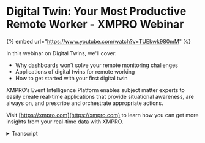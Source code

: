 # Digital Twin: Your Most Productive Remote Worker - XMPRO Webinar
{% embed url="https://www.youtube.com/watch?v=TUEkwk980mM" %}

In this webinar on Digital Twins, we'll cover:
- Why dashboards won’t solve your remote monitoring challenges
- Applications of digital twins for remote working
- How to get started with your first digital twin

XMPRO’s Event Intelligence Platform enables subject matter experts to easily create real-time applications that provide situational awareness, are always on, and prescribe and orchestrate appropriate actions.

Visit [https://xmpro.com](https://xmpro.com) to learn how you can get more insights from your real-time data with XMPRO.
<details>
<summary>Transcript</summary>so welcome to this webinar on digital

twin your most productive remote worker

and we'll look at how to detect and

respond real-time events when your your

team can't be on-site or at the physical

assets the focus all today is wide

dashboards won't solve your remote

monitoring challenges the application of

digital twins for a mud monitoring and

also how to get started with your first

remote monitoring digital twin the goal

of my presentation is to help three

types of people and organizations the

first is those that have already started

on remote monitoring and the digital

twin journey actually as a result of

having to move their control room to the

bedroom as what has happened over the

last couple of weeks with with with many

organizations the second audience is

really those who have already started

implementing some remote monitoring but

it's not really helping to tell the

organization's win key business events

are happening so they've started doing

it but not really that effective and

then lastly the the goal of the

presentation is to help people

organisations who are not going to go

back to the old way of doing things and

that have recognized that the next

normal or the new normal require more

responsive and remote digital

capabilities going forward

so it's not for the laggards I'm Peter

Funt scopic I'm the the chief digital -

an officer at XM Pro and I've worked in

both engineering and IT and I'm probably

version 1.0 of what is called a digital

engineer as we starting to see

traditional engineering skills are now

converging with with digital or IT

skills I have a passion for solving

complex problems and being actively

involved in the industry internet

searching with a number of initiatives

including digital twins and I've

contributed articles to Forbes through

the folks Technology Council but I've

also had the opportunity to kind of work

firsthand with digital twins and look at

how they impact operations and

maintenance in a number of the

industries that we work in

and I take some prior trying to a

few licks or of those examples with you

today so one of the things that we've

seen with the covert 19 pandemic is that

it's impacted different industries in

different ways and but for most of us it

has actually changed the way that we

work day to day

Jarrod's Patara was on the interview

with such an Adele a couple of weeks ago

when he said we will never go back to

the way that we that we worked in the

past and in a different thought leaders

and analysts agree that you know the way

that we thought we were going to work in

five to seven years time from now is

actually how we started working two or

three months ago we all expected to work

from anyway that capability but we never

thought it would be forcibly

fast-tracked to us and this combined

with the maturity of emerging

technologies like IOT cloud age AI

machine learning all of that is creating

a perfect storm for event based remote

monitoring and digital twins so before

yeah so what we covered today is really

why dashboards won't solve your remote

monitoring challenges we see a number of

customers trying to start there and with

that I might like to share with you how

we stumbled on this event based remote

monitoring drones while working at a

fortune thin super major oil company in

in it was actually in 2014 so we've been

around this space for a while and one of

the number of challenges that they had

was trying to address how to schedule

their truck rolls for cruise around

compliances inspections and that that

work impacted the production yield on

their on the oil field so they try to

manage this with spreadsheets and bi

dashboards and and the challenge is that

the decisions that they made were on

were done on style data that was

actually sent to a title like with batch

by CT else I think a lot of you are

familiar with that kind of thing

and you know extra fact some of the data

lag by as much as 24 hours

the dashboards required a skilled

engineer to interpret and look at it and

decide on what actions need to be done

and and when that engineer one person

suddenly had to take extended paternity

leave no one knew how to interpret the

the dashboards itself so decisions were

typically made on on information that

was that was out date and didn't really

reflect what was happening around

operations and maintenance events and

there was also no way to link those

actions and those decisions with his

work actually being done because there

was no way to track the dashboard versus

the actual work they needed to do so we

need to try to build that into our BPM

or workflow engine but we realized that

the sheer volume of streaming data

needed to do this in real time kind of

needed a whole new approach so we

created a remote monitoring digital twin

built on event-driven architecture and

I'll spend a bit more time on that and

it's really for real-time operational

intelligence and we call it event

intelligence so it's about that

real-time what are the key events that

are happening so you know when we got

this right we saved them eight million

dollars in six months and we also

reduced the truck rolls for those

services by eighteen percent so again

looking at some of the challenges that

we see with bi styled dashboards kind of

my two main ones is the one is access to

real time data and the other one is

closing the loop so we briefly touch on

those and remember kind of the data like

way the oil and gas customer trying to

put all the information and then with

the reporting on the challenge where

that is that you are using bi style2

tools to do that way we first stole and

then we analyzed and what real-time

remote monitoring requires is actually

access the real-time streaming data

where you analyze and if you you may or

may not store the information so as it

happens you need to analyze it very

quickly gotten actually graded or really

and just by the way um what what we've

seen

is the tip of the iceberg or the easy

part is what we store the harder part

and what you really need and the thing

that that that that the sink many IOT

projects or remote monitoring projects

is the fact that there's expectation

that those dashboards can do that the

the top part what what we forget is that

there's a the the mass of the body

actually resides under this gardener as

a nice way of explaining this and this

is from a gardener slide but really if

you look at bi and all of those we store

and then you analyze versus what we see

from continuous operations intelligence

or event intelligence where it's kind of

embedded in the business process and as

you can see we analyze as it happens

which is reflected by the process it

gives us situational awareness it's

always on pushes the information to us

but it also orchestrates why do we need

to do when that happens prescriptive

action and the whole idea is that we

close the loop so it is a process that

you can build around this and by the way

you can store data if you want to then

which is reflected there a better way of

looking at this as well is also from a

remote monitoring perspective time

relevance of data is really really

important so when a key business event

happens and that might be that we can

predict something's going to file or

that are that are operational that you

need to make operational changes or

something like that when that event

happens the information that we have

then start appreciating very quickly

once we know something is likely to

happen or happening in some instance we

have you know the information starts

depreciating within a second a minute an

hour or a day which you see at the top

and when it's completely there's nothing

I can do about it anymore

a slightly different time cycle and we

have this window of opportunity that sit

between the two and that's the time that

we have to respond so we typically want

to know when these key events are

happening and just remember these

revenue yellow dots I'll get back to

them a little bit lighter but those are

key things that we want to know and what

we've seen is business intelligence is

when the sand was settled I can go back

and analyze you know below the line when

it's had

and and I can understand how many file

is that I have why did I have it from a

feint intelligence that's the sign

that's still in flight it's something

that I could potentially still impact

and that is what the benefit that we see

with remote monitoring so if you get

this right and this is an example of a

mining customer that started out with

Excel and B I'm not going to spend too

much time on this but every single red

cross that you see is when equipment

filed that cost the impact of this was

literally millions of dollars and 41

hours of downtime on equipment and I'll

show you a little bit more of that

environment in in a minute but these are

the conveyor belts underground 1.2

kilometers underground 80 kilometers of

conveyor and these are failures on these

conveyors trying to manage it with Excel

and bi

only getting to it you know once a week

once they've implemented the XM Pro

monitoring capability from a digital

twin for the for the for those

underground conveyors you can see the

impact that it's had because we can do

that now at scale the monitoring twin

can do this every two seconds we can

give them advance notice and we can tie

it back into you know are we actually

going when we tell you something's

happening are you going to do it and

this is actually the the environment so

this is a under this is a borer

underground 1.2 kilometers underground

and the stuff that or a camp that comes

out of this goes onto a conveyor belt

which when this project initiated and

you know we took this initial snapshot

of in the in the early version of of

wind and this is looking at conveyors

you can just see the red and yellow dots

you can see a lot of problems and some

of this resulted in in in high downtime

the the second part is what we took a

coupla days ago so you can see how it is

actually changed in terms of being able

to monitor this better the interesting

part of this is the person who knows how

to do this their reliability engineer

that can look at the recommend that can

look at the event provide a

recommendation if someone has been there

45 years lots of experience and it's

actually someone who is at risk at the

moment in terms of

the curve at nineteen virus so that

person is working from home he's been

able to do all of this from home for the

last couple of weeks so you can see the

benefit of having moving the control

room to the bedroom but bringing that

remote monitoring digital to

incapability into it and the from our

perspective there's a big difference

between what you do on a dashboard this

is what we refer to as an event board

and which is this digital twin that

represents where are the key events that

are happening and I'm not interested in

the speeds and feeds and I don't need to

know what the tank level is I just need

to know if there's a problem with that

tank and what do I need to do when that

happens so that's kind of the first

issue that we have with bi style

dashboards and and things like that

where the second part is really how do

we close the loop and I'm gonna talk a

little bit around that by showing you

some applications and by what I mean by

closing the loop and with looking at

some applications of digital twins for a

my cracking I wrote a article in Forbes

not too long ago around how to hire the

right digital twin for your company and

will provide this link to you in the in

with the recording that we send out

later but when you look at a digital

twin it's very similar to hiring a

person in your organization and there

are key things that you want is to this

this thing to do so kind of the the

identified three major jobs that we hire

digital twins to do the first one is

just tell me what's going on that's the

status twin the next one is you know

tell me what I should be doing digital

twin which is our operational

interacting it's kind of giving me

advice and an interactive and then the

last one it's kind of the Oracle in the

organisation it it's the tell me what if

scenario simulation predictions

capability that we see with digital to

ontology to go and read that that

article explains it in a lot more detail

but I thought I'd show you some examples

now ignore what you see on the bottom

right which is the recommendations

because we just can't help ourselves we

have to kind of shove it but for the

rest what you see is a typical status

TWEN what is happening right now - and I

can get a view on on different aspects

and this is built in XM Pro this is a

slightly different so this is an example

of an operational twin so again this

tells me where certain things are

happening so if you look at the previous

one I don't see any see any real red

dots or events or anything like that I

just see I know what's the status now I

see there are problems in certain areas

like at the pumps and and things like

that and this is also recommendations

associated with each one of those so if

you look at the bump the the dot in them

over here you'll see there's a

recommended recommendation associated

with that specific pump and also there's

some information around how good are we

at resolving this so kind of connecting

back to our weave are we fixing this and

how good are we and you'll see this is a

constant pattern that we repeat in these

remote monitoring digital twins this is

that same one with a little bit more

simulation capability so this runs a uni

a Unity gaming engine at the back and

you can drill down and fly in and in the

prison in the demonstration a little bit

later I might get to that and so the the

but this is the real area that you know

we when you look at a simulation twin or

something like that and this is what's

actually done by one of our partners

they are on the call so this is a

simulation when that does casting

guidance for blast furnaces is their IP

there's some really smart models and

things that sit at the back what you see

it over here this is actually a unity

based model that can move up and down

I'm not going to get into the specifics

of how this works but with this I can

run scenarios I can do all sorts of

things again taking real-time monitoring

data and providing costing guidance -

and operate

who needs to make decisions the the

benefit of this again doing model tuning

and and and setting up new scenarios can

be done remotely by people who are not

on site who might actually be sitting in

their bedroom again again this is done

by one of our partners if you're

interested in in in this application and

they've specialized the engineering firm

who does this happy to if you contact me

happy to share their contact details

with you and you can explore how this

could apply to your business so in terms

of closing the loop which is the last

part so what we often see is there there

are multiple systems that provide and

that's one of the challenges with

dashboards is kind of how do we close

the loop I can see information um I have

all these systems that give me alerts

but what I'm really trying to do is is

kind of connect that up to an action and

with those events that you solve

triggered earlier those red dots and

yellow dots this is a recommendation for

each of those that you can set up and it

shows the real-time information that

that triggered that event a

recommendation from that engineer who's

been there 45 years and it's now working

from his bedroom and some interaction

with and putting out work instructions

and you can even bring in work order

information and some of the other

components the way that we set that up

is we wire that up and this is again

something that you can you can give the

digital twins some intelligence some

rules that it needs to follow to figure

out how to trigger those key events by

by setting up rules and this is fed from

an XM probe data stream if you look at

the XMP idea stream it is that thing

that sits under the water when you look

at the iceberg the big mass or body

master that then that was sitting there

so again looking at that mining

organization closing the loop for them

in that they also not only understood

what the key events or but how often

those we triggered how people

responded to them how long it took to

actually resolve some of them and again

this changed significantly from when it

started and it moved from a dashboard

Excel environment into a monitoring twin

and that has got feedback loop so I just

lastly just want to touch on how to get

into your first digital twin and I'll do

that by explaining a little bit in terms

of our methodology but then take you

into showing you how you would actually

do that using our application now we've

created this lean digital twin canvas

it's bold it's it's basically a business

model canvas that we've adapted for a

lean digital twin it's kind of the one

page view if you had to add one slide

that you can present to your executive

to get funding for this digital - and

what would you put on that and the

numbering that you see on here it's kind

of the sequence that you that you put

this together so if you started on a

digital twin is and that's what's what's

the problem that I'm trying to solve we

often see people start with I have this

data what can I do is it it's kind of

the wrong end what you know you need to

focus on what is the problem that I'm

trying to solve who will be my customer

will be the user of this remote

monitoring for example what is the value

prop that for this and and what does the

solution compile consists of so what are

we going to include in that what are

some of the challenges that we might

have and and as you can see the business

guys the key matrix that we are going to

measure to make sure that this is a

success how can we establish a baseline

and then what will this cost and what

integration challenges maybe have in

what way do we need to get the data from

this is really the job description for

that digital twin that you want to hire

once you've got that it makes it a lot

easier to go into how our standard

approach of developing digital twins it

always thoughts with what is the problem

that this from work monitoring digital

twin will be solving for you and kind of

we've divided it into three main

components again we need to look at what

are the

we need to get the data stream so once

we know what the problem is we've gone

through you know what are the key

metrics and what are the leading

indicators that we're trying to get to

we they need to see so how do we get

that data streaming into our rules and

you can see again this we've broken it

down into easy chunks of work to do how

can we then define what those and those

rules and recommendations how would we

actually give that to someone in the

event board with notifications and and

also integrated into existing systems

like EAM and ERP and some of the other

things and this is kind of the this

standard way that we look at doing

things so kind of the three steps that

we follow in doing this in the first

step is we will create the data streams

and I'll show you that in a minute

we then set up recommendation rules and

then we create the visualizations and

the front-end for for this so that's

kind of the three simple steps in terms

of how to get started so with that maxsa

going to show you a live example and

just want to get that across a layer and

I'm just going to open up X and press

suite

this is the standard Exim Pro module so

we'll start off as a as I mentioned with

the data streams so this is where we get

the data into our digital twin now that

we know what the problem is and again

always thought with what is the problem

that you're trying to solve so you'll

see we refer to these actually as use

cases what are the use cases that you

want to do and it might be I just want

to confirm that everyone can see my

screen so oh cool got confirmation yet

you can see my screen so this is where

we bring data in and these are built

around specific again use cases or

applications and if I look at something

like maybe a center that's in traffic or

pump that we saw the red dot that we saw

on there I'm not going to run through

the whole thing here but the whole idea

is how can I set up a data workflow for

my hundred pumps or 200 pumps using one

data workflow I can I bump the data in

from all of them I'm getting it from

time series data or maybe some protocol

and I'll do that by listeners drag and

drop and again a whole library of this

there are separate videos that cover

this on our Learning Channel

and so urge you to go and have a look at

those if you're more interested in this

context where do we give the mic and

model from a side B and other

applications like that and then how do I

set up some analytics for this and

wrangle the data how do I bring in and

then go and call a predictive model for

example in this instance and then in

what's what's nice with this is you can

also change predictive models and this

one will predict that it's likely to

file an enema go and run a completely

different predictive model and again all

of these X and Pro comes boxed was a

bunch of AI and machine learning

capability already the drag-and-drop

anja so you can buy kit into into your

data flow that's really where you want

to use this transformations is just how

you wrangle the data and and do

calculations and things like that

functions is where

Bly and maybe first careers or something

if I want to look at bearing vibration

and the last thing is I want to create

some actions I want to see nowadays and

missus I want to send it into the XM Pro

managing work orders and then or into

ASAP or Maxima or in for that doesn't

matter what the system is that you're

sending into but I also want to run

these recommendation rules so again a

bunch of capability but what I wanted to

get across here is and you know all of

these are pretty easy to set up the

whole idea is you can construct the the

veins that flow or the blood that

through flow through the veins of your

digital twin through this this is kind

of like the blood that that that flows

through that and again pretty easy to

set up the different systems to be able

to talk to and create the logic that I

want to feed the information for my

real-time monitoring to and so this now

tells me from a monitoring perspective

what's happening to this bump so that's

the first part the second now that we

know that and we've sent it on to our

recommendation rules so there's some

data coming out of this pipe okay

actually go and have a look at that

quickly before we look at the actual

applications and screens itself so if I

look at the recommendations and actually

just going so this is all the

recommendations and there are different

ways that you can manage and I'm

actually going to resolve that one

because I want to show that these fire

in terms of real time but before but so

I couldn't manage them at a high level

but what I'm what I'm what I want to do

is actually show you how we set them up

so if I look at that discharge pressure

on the pump the one that created that

red dot was actually this one but it's

only got one rule in so I will actually

have a look at the second one which has

got an additional rule so you can see I

can bold rules on this incoming data

remember this

so my digital twin

blood Turing the flowing through the

veins is now sending me in some

information that it's collected along

the way that information I can now use

to set up a recommendation to say well

when this condition occurred make it a

red condition or a yellow condition or

whatever it is or medium or high or

whatever the case might might be angry

eyes some response that I need I want to

know what with work instructions and and

integrating it into our existing

workflow cyst or ein system and adding

resources like video clips on how to fix

this bump but in order to do that I need

to set up a rule and this rule the data

that you see coming out of this is

actually the data coming out of this

pipe over here so that is how we connect

and that's the part that's often missing

in dashboards you can't do that you can

I'll show you a dashboard in a minute or

if input but without this capability of

bringing data at scale being an analyzer

bring it down to what you need and this

board is is the part that you need to

set up these rules and recommendations

to make your event you know this will do

in any event when that will tell you and

by the way you know this could also be

that I want to say that the flow rate is

less than the feed right so you can

build some really interesting rules and

this is actually maintained by that

engineer working from home who's been

there 45 years he knows what the rules

are and also and we have also invested

in building this rule the rule discovery

through AI topic for a separate webinar

but in this instance it's actually set

up by and the recommended actions by

that person has been there 45 years a

great way to capture and make a digital

to an intelligent using the knowledge of

people who's been there a long time and

understand what they're looking at and

translate that into and codify that into

into a real tongue digital twin so this

is the the recommendation now that we

have that let's see what it looks like

if I go

look at what that recommendation

actually does and I'll quickly go in and

look at so if we look at a at a at a

mining plant for example and a

processing plant on a mine what you'll

see conveyors there's there's a pump and

there's the equipment I can see there is

an issue with that I can see how long

we're currently taking to do some of the

things but they will see that there's

actually discharge exception on this

pump but I'd actually like to understand

more around the pump pump so this is

capability that I now have from a remote

monitoring digital to an I'm sitting in

my bedroom and I can see the information

if I'd want to drill down into some of

the other organizational data sources

like in this instance the historian

that's got the history of the last 20

years of this pump collected I don't

need that right now if I have lost seven

days I've got enough and and I could

actually even have the work order

information from the I said from the

same system whatever display on on this

as well and yeah I can see some of the

key metrics but I can also look at what

the recommendation is around that pump

and what you'll see in this instance

there is the data that triggered so the

data that's coming through from my data

stream is not has now triggered that

condition that we set and that condition

these are the actual values that created

it

I can then create and a comment or

instruction I can then assign it to the

work order management system either

automatically or depending on how the

organization want to use these

recommendations so that's one way of

kind of closing the loop and why a

dashboard doesn't give you that

capability doesn't give you the ability

to see to back to command and control

and give the feedback and if we look at

one or two other examples

on this it could be as simple you know

it doesn't always have to be fancy

pictures like the previous one that I

showed you it could be some something as

simple as now these are all my conveyors

and I can see the health score again I

would get alerted when some of these

with the red condition and I get SMS

with the yellow condition and I get an

email and I would know what what the

recommended action is and what the data

was that would triggered it I could

drill down in a similar way a different

view of what a digital twinness it's not

always a fancy 3d CAD model or something

like that but if we if we were to do

that in extra fact let me show you an

example of just a close of an example

that is more sophisticated so this is a

water treatment plant and this digital

twin actually runs a a unity gaming 3d

rendering of the real-time data so it

will see this is my real-time plant I've

got some bumps and things here and I can

navigate and go into and actually and if

I just like different views then I can

actually draw in and you know what

you'll see what it does it actually

shows me the condition and there you can

see the real-time data stream so again

there is action agent in here that will

anything from smart contracts on through

to things like unity models and we can

we can make the digital the remote

monitoring digital to an really really

intelligent with different capabilities

but the real but the real time data and

get through the recommendations in

everything that you see is still exactly

the same and serious got a question for

me which is probably a leading to into

the next section on our webinar so that

is the the way that we put this

twins together we start with the data

stream within create recommendations

that we want and conditions and then we

create the actual application and the

way that we put these applications

together if I just quickly go back to an

example like this conveyor acid one it's

pretty easy to to create these

applications inside example I have

rights so I can edit this one I

shouldn't because our precise theme will

be will will have to go and and roll it

back right if I update the version but

this is how I build and design so I can

layout I can drag things on yeah I can

make areas like this a widget and they

reuse that widget so you'll see we've

got widgets and then you can very easy

to actually build it out but you don't

start here you don't start with the

dashboard you start with what is the

data stream what are the recommendations

that sit behind it and then how do I

want to visualize it and show it to

people

so with that time for any questions that

you may have on on this so leave a few

minutes for for questions and answers

and if you're interested well you know

we can help you

using our three-step process we can help

you to build a real-time and digital

twin monitoring twin that can connect

the data and kind of give you that

unbiased right timing information so

that you know what you're looking at and

you can track the leading indicators for

key events with that so that any

questions

there is one I'm just going to open up

the question box the world virtual

coffee be provided so I think one of the

interesting things with these digital

twins and thank you for that question so

I think one of the interesting things

with these these digital twins is you're

only limited by your imagination in

terms of what you can put together and I

always use the example of traditional

status twin is something if you think

about your car it is like your fuel

gauge you can see what the level of the

fuel is and you need to be an

experienced operator if you've been

driving for a number of years you'll

know exactly what what that means when

it's high or low and whether you can get

to your destination that's kind of

typically what what we see with bi star

which is it's it's that when we look at

some smarter solutions

you know the lightest versions of the

Tesla's if I put my GPS if I put my GPS

coordinates in I can actually the the

call will will look at the charge that

is got it will determine whether it can

actually get to that destination if it

can't it will flag that it's an event it

will then look at so this is

intelligence that you can build into

twin like this it can then look at what

are the charging stations on the way

where is an open slot in one of those

charging stations and do you want me to

book it for you obviously that will

optimize everything and once you once

you there and answer your question

around the virtual coffee well what you

can actually do is if there's a

Starbucks nearby you can actually at the

digital to an order your stop your

Starbucks coffee and and and donat while

your car is being charged I know it's a

little bit of a different kind of take

on that but yeah so I think the other

some of the other

around years how long does how long does

it take to create a digital twin like

this of typically do we have a six week

program from and you can find

information on our website as well we

have a six week kickstart program where

right from the start we you have a

digital twin delivering value is is

typically around a six week window

depending on on access to data and how

much you want to do in-house so one of

our objectives is to try and your people

to be able to do this yourself

the there's a question around issue of a

three step approach applicable for

building a supply chain digital to an

absolutely we've built a digital to an

around supply chain solution for a

really large multinational organization

and it follows exactly the same thing we

need to understand kind of what the key

objectives were and the instance it was

sort of inventory planning then you know

what are that the the data real-time

data that they need and how do we get

access to that and how do we get it into

a shape by using a in the into a shape

that I could use it to create

recommendations and those

recommendations around short-term

inventory planning and then lastly how

do we now show that is someone and how

do we tell them to do something and how

do we integrate and I actually use ASAP

as the backend and the question so I'm

just running through them quickly have

you have you integrate your platform

with clamp point models or models yes so

the a number of of different ones and

one of the interesting digital twin

knots if you call it technology or

platforms that are emerging or for

example the Microsoft digital twin which

is really a BIM model

and integrating the information out of

that yes so managing the data flow is

the key yes absolutely so it's not about

the visualization it's and thank you for

that question

it is about how do I get the data from

the real time sources how do I reduce

the lag how do I make sure that I don't

necessarily store but I just I analyze

and then decide if I want to store but

that is kind of the biggest challenge

that we see with us with this question

is how do we handle potential false

alarms great question one of the things

that we've done initially and again

we've been around the spice for a while

we and we made a number of mistakes as

we as we went along this one of the

first things that we try to do is take

that data stream and push it and have a

predictive model and then push it

directly into a seppie or Maxima

whatever the case might be ended up with

false positives and every single time

you send out someone to go and have a

look at a machine and they get there and

there's nothing wrong with it you lose

credibility so that's one of the reasons

why the recommendations are and one of

the things that you'll see on the

recommendation is was this

recommendation success did it resolve it

yes or no and the other option is you

can actually say was this a false

positive so that you can go and tune

your model and and there's always at the

moment there's it's not decision

automation it's decision support so

we're not one of the downfalls as we

started off trying to do one of the

challenges we had was trying to

automatically grade those work orders

yes we can is it a good thing typically

not until you really trust information

you fine-tune your models and you know

that they're working well so that's how

we how we handle false positive alarms

and there they are are different ways of

also doing it or discovering that

through some IR technology that we're

using it or digital twins for machine

manufactory manufacturers possible

absolutely so if you and we are actually

working with machine manufacturers that

make really interesting components in

that

actually have IOT capability now built

into the component I deployed tens of

thousands of this and that information

gets fed and they are selling the hard

way with the software that the remote

monitoring event one for their software

so yeah

in terms of of doing this for actual

machine manufacturers absolutely and

there are different OEMs that use our

software to create solutions for their

hard way which they ship with the

software great question on how do you

how do you work with real time data and

this probably the last question that we

have time for if there are any more just

please send them on and we'll get back

to you but you mentioned that your

platform works on real time data how do

you capture these data points in real

time like in the mining example they

might be network issues or data points

what I didn't explain and apologies for

that again there's a separate video on

how there's in more detail and around

the data streams is that that data

stream could actually be deployed oh

sorry distributed across multiple

environments it could be a hybrid that

you might do some of the initial data

acquisition on-premise or at the edge

depending on you know what what term you

use for that and that you might do some

of the pre-processing there it may white

if there's network of connectivity

issues and send some of the data which

you then analyze for that this could

also be deployed on-premise so it

doesn't it's not necessarily cloud by

solution it is it could be deployed

on-premise it could be deployed in the

cloud or it could be deployed as a

hybrid to deal with network connectivity

and that example that I showed where the

partner created the solution around the

blast furnace they actually have

connectivity issues so we had to in the

header history Mike provision for how do

we get data in when we when we actually

don't have network capability and that's

through edge device and doing that part

of it so great question thank you for

that so hopefully this has been been

have been helpful in in sort of giving

you overview on why digital twins are

the most productive remote worker that

you can hire just make sure that you

hire it for for the right reasons and

how you can apply this technology to

have a massive impact and as we move

from the control room to the bedroom

thank you for your time really

appreciate this and we'll see you on one

of our future webinars
</details>